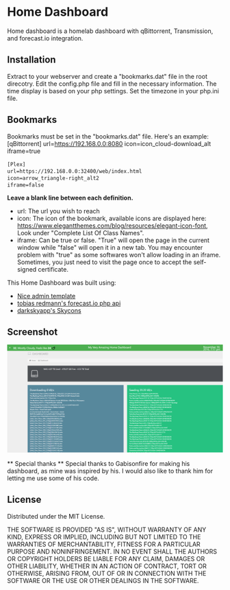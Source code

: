 # Home Dashboard

Home dashboard is a homelab dashboard with qBittorrent, Transmission, and forecast.io integration.

## Installation

Extract to your webserver and create a "bookmarks.dat" file in the root direcotry. Edit the config.php file and fill in the necessary information.
The time display is based on your php settings. Set the timezone in your php.ini file.

## Bookmarks
Bookmarks must be set in the "bookmarks.dat" file. Here's an example:
    [qBittorrent]
	url=https://192.168.0.0:8080
	icon=icon_cloud-download_alt
	iframe=true
	
	[Plex]
	url=https://192.168.0.0:32400/web/index.html
	icon=arrow_triangle-right_alt2
	iframe=false

**Leave a blank line between each definition.**
* url: The url you wish to reach
 * icon: The icon of the bookmark, available icons are displayed here: https://www.elegantthemes.com/blog/resources/elegant-icon-font, Look under "Complete List Of Class Names".
 * iframe: Can be true or false. "True" will open the page in the current window while "false" will open it in a new tab. You may encounter problem with "true" as some softwares won't allow loading in an iframe. Sometimes, you just need to visit the page once to accept the self-signed certificate.


This Home Dashboard was built using:
* [Nice admin template](http://bootstraptaste.com/nice-admin-bootstrap-admin-html-template/?download=true)
* [tobias redmann's forecast.io php api](https://github.com/tobias-redmann/forecast.io-php-api)
* [darkskyapp's Skycons](https://github.com/darkskyapp/skycons)

## Screenshot
![Not found](/home.png?raw=true "Home")


** Special thanks **
Special thanks to Gabisonfire for making his dashboard, as mine was inspired by his. I would also like to thank him for letting me use some of his code.

## License
Distributed under the MIT License.

THE SOFTWARE IS PROVIDED "AS IS", WITHOUT WARRANTY OF ANY KIND, EXPRESS OR IMPLIED, INCLUDING BUT NOT LIMITED TO THE WARRANTIES OF MERCHANTABILITY, FITNESS FOR A PARTICULAR PURPOSE AND NONINFRINGEMENT. IN NO EVENT SHALL THE AUTHORS OR COPYRIGHT HOLDERS BE LIABLE FOR ANY CLAIM, DAMAGES OR OTHER LIABILITY, WHETHER IN AN ACTION OF CONTRACT, TORT OR OTHERWISE, ARISING FROM, OUT OF OR IN CONNECTION WITH THE SOFTWARE OR THE USE OR OTHER DEALINGS IN THE SOFTWARE.
